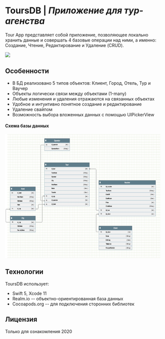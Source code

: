 # ToursDB | *Приложение для тур-агенства* 

Tour App представляет собой приложение, позволяющее локально хранить данные и совершать 4 базовые операции над ними, а именно: Создание, Чтение, Редактирование и Удаление (CRUD). 

<img src="./screens/4.gif" height="400" />

## Особенности
- В БД реализовано 5 типов объектов: Клиент, Город, Отель, Тур и Ваучер
- Объекты логически связи между объектами (1-many)
- Любые изменения и удаления отражаются на связанных объектах
- Удобное и интуитивно понятное создание и редактирование
- Удаление свайпом
- Возможность выбора вложенных данных с помощью UIPickerView

#### Cхема базы данных
<img src="./screens/5.jpg" height="400" />

## Технологии

ToursDB использует:
- Swift 5, Xcode 11
- Realm.io -- объектно-ориентированная база данных
- Cocoapods.org -- для подключения сторонних библиотек

## Лицензия
Только для ознакомления
2020


